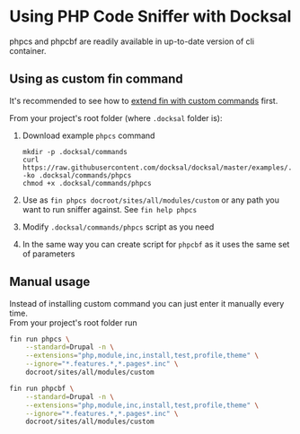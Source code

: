 # Using PHP Code Sniffer with Docksal

phpcs and phpcbf are readily available in up-to-date version of cli container.

## Using as custom fin command

It's recommended to see how to [extend fin with custom commands](custom-commands.md) first.

From your project's root folder (where `.docksal` folder is):

1. Download example `phpcs` command

    ```
    mkdir -p .docksal/commands
    curl https://raw.githubusercontent.com/docksal/docksal/master/examples/.docksal/commands/phpcs -ko .docksal/commands/phpcs
    chmod +x .docksal/commands/phpcs
    ```
2. Use as `fin phpcs docroot/sites/all/modules/custom` or any path you want to run sniffer against. See `fin help phpcs`
3. Modify `.docksal/commands/phpcs` script as you need
4. In the same way you can create script for `phpcbf` as it uses the same set of parameters

## Manual usage

Instead of installing custom command you can just enter it manually every time.  
From your project's root folder run

```bash
fin run phpcs \
    --standard=Drupal -n \
    --extensions="php,module,inc,install,test,profile,theme" \
    --ignore="*.features.*,*.pages*.inc" \
    docroot/sites/all/modules/custom
```

```bash
fin run phpcbf \
    --standard=Drupal -n \
    --extensions="php,module,inc,install,test,profile,theme" \
    --ignore="*.features.*,*.pages*.inc" \
    docroot/sites/all/modules/custom
```
